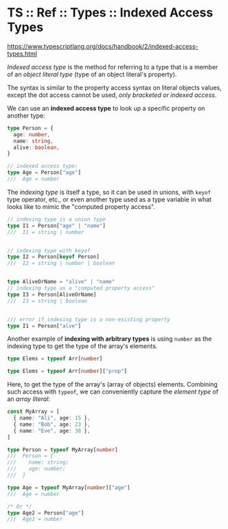 # TS :: Ref :: Types :: Indexed Access Types

https://www.typescriptlang.org/docs/handbook/2/indexed-access-types.html

*Indexed access type* is the method for referring to a type that is a member of an *object literal type* (type of an object literal's property).

The syntax is similar to the property access syntax on literal objects values, except the dot access cannot be used, *only bracketed or indexed access*.

We can use an **indexed access type** to look up a specific property on another type:

```ts
type Person = {
  age: number,
  name: string,
  alive: boolean,
}

// indexed access type:
type Age = Person["age"]
///  Age = number
```

The *indexing type* is itself a type, so it can be used in unions, with `keyof` type operator, etc., or even another type used as a type variable in what looks like to mimic the "computed property access".

```ts
// indexing type is a union type
type I1 = Person["age" | "name"]
///  I1 = string | number


// indexing type with keyof
type I2 = Person[keyof Person]
///  I2 = string | number | boolean


type AliveOrName = "alive" | "name"
// indexing type as a "computed property access"
type I3 = Person[AliveOrName]
///  I3 = string | boolean


/// error if indexing type is a non-existing property
type I1 = Person["alve"]
```



Another example of **indexing with arbitrary types** is using `number` as the indexing type to get the type of the array's elements. 

```ts
type Elems = typeof Arr[number]

type Elems = typeof Arr[number]["prop"]
```

Here, to get the type of the array's (array of objects) elements. Combining such access with `typeof`, we can conveniently capture the *element type* of an *array literal*:

```ts
const MyArray = [
  { name: "Ali", age: 15 },
  { name: "Bob", age: 23 },
  { name: "Eve", age: 38 },
]

type Person = typeof MyArray[number]
///  Person = {
///    name: string;
///    age: number;
///  }

type Age = typeof MyArray[number]["age"]
///  Age = number

/* Or */
type Age2 = Person["age"]
///  Age2 = number
```
